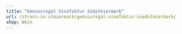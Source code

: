 ```yaml
---
title: "Genussregal Vinofaktur Südsteiermark"
url: /strass-in-steiermark/genussregal-vinofaktur-suedsteiermark/
shop: Wein
---
```

